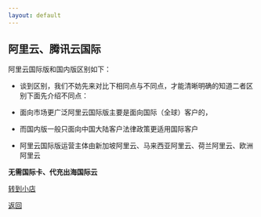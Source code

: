 ```yaml
---
layout: default
---
```


## 阿里云、腾讯云国际

阿里云国际版和国内版区别如下：

- 谈到区别，我们不妨先来对比下相同点与不同点，才能清晰明确的知道二者区别下面先介绍不同点：

- 面向市场更广泛阿里云国际版主要是面向国际（全球）客户的，

- 而国内版一般只面向中国大陆客户法律政策更适用国际客户

- 阿里云国际版运营主体由新加坡阿里云、马来西亚阿里云、荷兰阿里云、欧洲阿里云

**无需国际卡、代充出海国际云**

[转到小店](https://www.tarogoing.uk/shop/)

[返回](../)